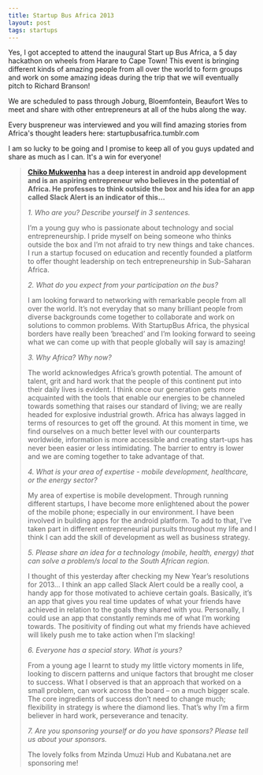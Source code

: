 ```yaml
---
title: Startup Bus Africa 2013
layout: post
tags: startups
---
```


Yes, I got accepted to attend the inaugural Start up Bus Africa, a 5 day hackathon on wheels from Harare to Cape Town! This event is bringing different kinds of amazing people from all over the world to form groups and work on some amazing ideas during the trip that we will eventually pitch to Richard Branson! 
<!--more-->
We are scheduled to pass through Joburg, Bloemfontein, Beaufort Wes to meet and share with other entrepreneurs at all of the hubs along the way.

Every buspreneur was interviewed and you will find amazing stories from Africa's thought leaders here: startupbusafrica.tumblr.com

I am so lucky to be going and I promise to keep all of you guys updated and share as much as I can. It's a win for everyone!

> **[Chiko Mukwenha](http://www.linkedin.com/in/chikomukwenha) has a deep interest in android app development and is an aspiring entrepreneur who believes in the potential of Africa. He professes to think outside the box and his idea for an app called Slack Alert is an indicator of this…**
>
> _1. Who are you? Describe yourself in 3 sentences._
>
> I’m a young guy who is passionate about technology and social entrepreneurship. I pride myself on being someone who thinks outside the box and I’m not afraid to try new things and take chances. I run a startup focused on education and recently founded a platform to offer thought leadership on tech entrepreneurship in Sub-Saharan Africa.
>
> _2. What do you expect from your participation on the bus?_
>
> I am looking forward to networking with remarkable people from all over the world. It’s not everyday that so many brilliant people from diverse backgrounds come together to collaborate and work on solutions to common problems. With StartupBus Africa, the physical borders have really been ‘breached’ and I’m looking forward to seeing what we can come up with that people globally will say is amazing!
>
> _3. Why Africa? Why now?_
>
> The world acknowledges Africa’s growth potential. The amount of talent, grit and hard work that the people of this continent put into their daily lives is evident. I think once our generation gets more acquainted with the tools that enable our energies to be channeled towards something that raises our standard of living; we are really headed for explosive industrial growth. Africa has always lagged in terms of resources to get off the ground. At this moment in time, we find ourselves on a much better level with our counterparts worldwide, information is more accessible and creating start-ups has never been easier or less intimidating. The barrier to entry is lower and we are coming together to take advantage of that.
>
> _4. What is your area of expertise - mobile development, healthcare, or the energy sector?_
>
> My area of expertise is mobile development. Through running different startups, I have become more enlightened about the power of the mobile phone; especially in our environment. I have been involved in building apps for the android platform. To add to that, I’ve taken part in different entrepreneurial pursuits throughout my life and I think I can add the skill of development as well as business strategy. 
>
> _5. Please share an idea for a technology (mobile, health, energy) that can solve a problem/s local to the South African region._
>
> I thought of this yesterday after checking my New Year’s resolutions for 2013… I think an app called Slack Alert could be a really cool, a handy app for those motivated to achieve certain goals. Basically, it’s an app that gives you real time updates of what your friends have achieved in relation to the goals they shared with you. Personally, I could use an app that constantly reminds me of what I’m working towards. The positivity of finding out what my friends have achieved will likely push me to take action when I’m slacking!
>
> _6. Everyone has a special story. What is yours?_
>
> From a young age I learnt to study my little victory moments in life, looking to discern patterns and unique factors that brought me closer to success. What I observed is that an approach that worked on a small problem, can work across the board – on a much bigger scale. The core ingredients of success don’t need to change much; flexibility in strategy is where the diamond lies. That’s why I’m a firm believer in hard work, perseverance and tenacity.
>
> _7. Are you sponsoring yourself or do you have sponsors? Please tell us about your sponsors._
>
> The lovely folks from Mzinda Umuzi Hub and Kubatana.net are sponsoring me! 